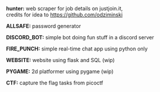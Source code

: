 **hunter:**
web scraper for job details on justjoin.it,<br> credits for idea to https://github.com/odziminski

**ALLSAFE:**
password generator

**DISCORD_BOT:**
simple bot doing fun stuff in a discord server

**FIRE_PUNCH:**
simple real-time chat app using python only

**WEBSITE:**
website using flask and SQL (wip)

**PYGAME:**
2d platformer using pygame (wip)

**CTF:**
capture the flag tasks from picoctf
